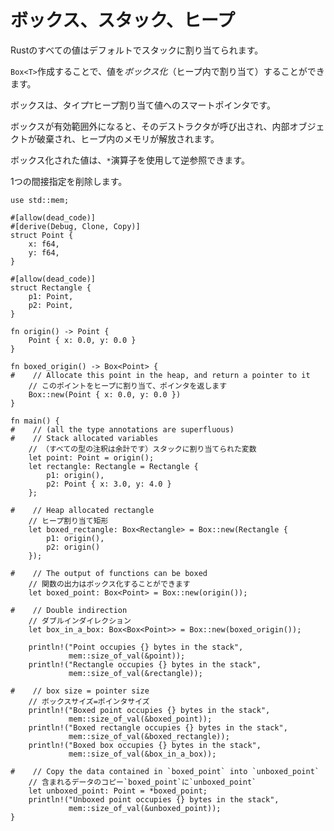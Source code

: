 # <!--Box, stack and heap--> ボックス、スタック、ヒープ

<!--All values in Rust are stack allocated by default.-->
Rustのすべての値はデフォルトでスタックに割り当てられます。
<!--Values can be *boxed* (allocated in the heap) by creating a `Box<T>`.-->
`Box<T>`作成することで、値を*ボックス化*（ヒープ内で割り当て）することができます。
<!--A box is a smart pointer to a heap allocated value of type `T`.-->
ボックスは、タイプ`T`ヒープ割り当て値へのスマートポインタです。
<!--When a box goes out of scope, its destructor is called, the inner object is destroyed, and the memory in the heap is freed.-->
ボックスが有効範囲外になると、そのデストラクタが呼び出され、内部オブジェクトが破棄され、ヒープ内のメモリが解放されます。

<!--Boxed values can be dereferenced using the `*` operator;-->
ボックス化された値は、`*`演算子を使用して逆参照できます。
<!--this removes one layer of indirection.-->
1つの間接指定を削除します。

```rust,editable
use std::mem;

#[allow(dead_code)]
#[derive(Debug, Clone, Copy)]
struct Point {
    x: f64,
    y: f64,
}

#[allow(dead_code)]
struct Rectangle {
    p1: Point,
    p2: Point,
}

fn origin() -> Point {
    Point { x: 0.0, y: 0.0 }
}

fn boxed_origin() -> Box<Point> {
#    // Allocate this point in the heap, and return a pointer to it
    // このポイントをヒープに割り当て、ポインタを返します
    Box::new(Point { x: 0.0, y: 0.0 })
}

fn main() {
#    // (all the type annotations are superfluous)
#    // Stack allocated variables
    // （すべての型の注釈は余計です）スタックに割り当てられた変数
    let point: Point = origin();
    let rectangle: Rectangle = Rectangle {
        p1: origin(),
        p2: Point { x: 3.0, y: 4.0 }
    };

#    // Heap allocated rectangle
    // ヒープ割り当て矩形
    let boxed_rectangle: Box<Rectangle> = Box::new(Rectangle {
        p1: origin(),
        p2: origin()
    });

#    // The output of functions can be boxed
    // 関数の出力はボックス化することができます
    let boxed_point: Box<Point> = Box::new(origin());

#    // Double indirection
    // ダブルインダイレクション
    let box_in_a_box: Box<Box<Point>> = Box::new(boxed_origin());

    println!("Point occupies {} bytes in the stack",
             mem::size_of_val(&point));
    println!("Rectangle occupies {} bytes in the stack",
             mem::size_of_val(&rectangle));

#    // box size = pointer size
    // ボックスサイズ=ポインタサイズ
    println!("Boxed point occupies {} bytes in the stack",
             mem::size_of_val(&boxed_point));
    println!("Boxed rectangle occupies {} bytes in the stack",
             mem::size_of_val(&boxed_rectangle));
    println!("Boxed box occupies {} bytes in the stack",
             mem::size_of_val(&box_in_a_box));

#    // Copy the data contained in `boxed_point` into `unboxed_point`
    // 含まれるデータのコピー`boxed_point`に`unboxed_point`
    let unboxed_point: Point = *boxed_point;
    println!("Unboxed point occupies {} bytes in the stack",
             mem::size_of_val(&unboxed_point));
}
```
